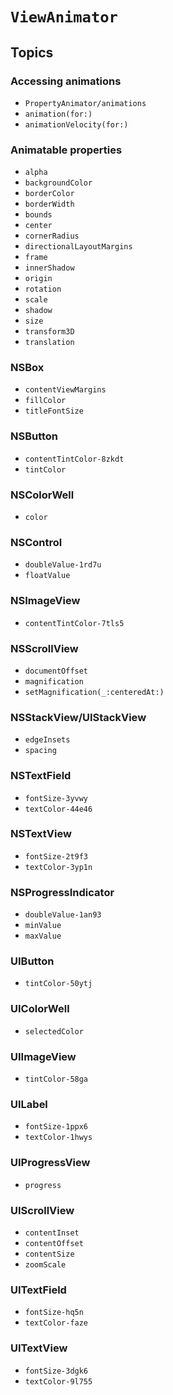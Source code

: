 # ``ViewAnimator``

## Topics

### Accessing animations

- ``PropertyAnimator/animations``
- ``animation(for:)``
- ``animationVelocity(for:)``

### Animatable properties

- ``alpha``
- ``backgroundColor``
- ``borderColor``
- ``borderWidth``
- ``bounds``
- ``center``
- ``cornerRadius``
- ``directionalLayoutMargins``
- ``frame``
- ``innerShadow``
- ``origin``
- ``rotation``
- ``scale``
- ``shadow``
- ``size``
- ``transform3D``
- ``translation``

### NSBox

- ``contentViewMargins``
- ``fillColor``
- ``titleFontSize``

### NSButton

- ``contentTintColor-8zkdt``
- ``tintColor``

### NSColorWell

- ``color``

### NSControl

- ``doubleValue-1rd7u``
- ``floatValue``

### NSImageView

- ``contentTintColor-7tls5``

### NSScrollView

- ``documentOffset``
- ``magnification``
- ``setMagnification(_:centeredAt:)``

### NSStackView/UIStackView

- ``edgeInsets``
- ``spacing``

### NSTextField

- ``fontSize-3yvwy``
- ``textColor-44e46``

### NSTextView

- ``fontSize-2t9f3``
- ``textColor-3yp1n``

### NSProgressIndicator

- ``doubleValue-1an93``
- ``minValue``
- ``maxValue``

### UIButton

- ``tintColor-50ytj``

### UIColorWell

- ``selectedColor``

### UIImageView

- ``tintColor-58ga``

### UILabel

- ``fontSize-1ppx6``
- ``textColor-1hwys``

### UIProgressView

- ``progress``

### UIScrollView

- ``contentInset``
- ``contentOffset``
- ``contentSize``
- ``zoomScale``

### UITextField

- ``fontSize-hq5n``
- ``textColor-faze``

### UITextView

- ``fontSize-3dgk6``
- ``textColor-9l755``
